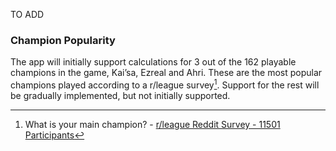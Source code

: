TO ADD

### Champion Popularity

The app will initially support calculations for 3 out of the 162 playable champions in the game, Kai’sa, Ezreal and Ahri. These are the most popular champions played according to a r/league survey[^1]. Support for the rest will be gradually implemented, but not initially supported.

[^1]: What is your main champion? - [r/league Reddit Survey - 11501 Participants](https://imgur.com/a/faxtpHx)
